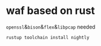 <!--
 * @Author: 白银
 * @Date: 2023-01-12 14:54:45
 * @LastEditTime: 2023-01-12 14:55:00
 * @LastEditors: 白银
 * @Description: 
 * @Attention: 
 * @FilePath: /rwaf/README.md
-->
# waf based on rust

`openssl`&`bison`&`flex`&`libpcap` needed

```rustup toolchain install nightly```
